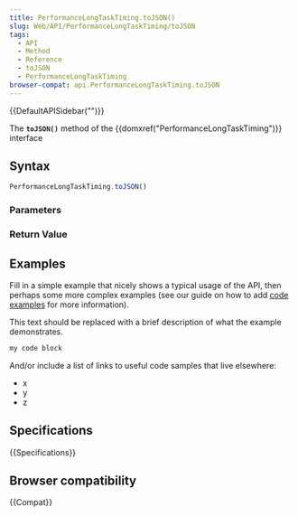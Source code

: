 ```yaml
---
title: PerformanceLongTaskTiming.toJSON()
slug: Web/API/PerformanceLongTaskTiming/toJSON
tags:
  - API
  - Method
  - Reference
  - toJSON
  - PerformanceLongTaskTiming
browser-compat: api.PerformanceLongTaskTiming.toJSON
---
```

{{DefaultAPISidebar("")}}

The **`toJSON()`** method of the {{domxref("PerformanceLongTaskTiming")}} interface 

## Syntax

```js
PerformanceLongTaskTiming.toJSON()
```

### Parameters



### Return Value



## Examples

Fill in a simple example that nicely shows a typical usage of the API, then perhaps some more complex examples (see our guide on how to add [code examples](/en-US/docs/MDN/Contribute/Structures/Code_examples) for more information).

This text should be replaced with a brief description of what the example demonstrates.

```js
my code block
```

And/or include a list of links to useful code samples that live elsewhere:

*   x
*   y
*   z

## Specifications

{{Specifications}}

## Browser compatibility

{{Compat}}

